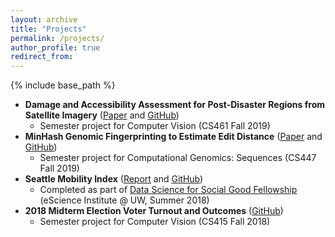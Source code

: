 ```yaml
---
layout: archive
title: "Projects"
permalink: /projects/
author_profile: true
redirect_from:
---
```


{% include base_path %}

* **Damage and Accessibility Assessment for Post-Disaster Regions from Satellite Imagery** ([Paper](/files/cs461_paper.pdf) and [GitHub](https://github.com/dr-irani/cs461-final-project))
  * Semester project for Computer Vision (CS461 Fall 2019)
* **MinHash Genomic Fingerprinting to Estimate Edit Distance** ([Paper](/files/cs447_paper.pdf) and [GitHub](https://github.com/dr-irani/cs447-final-project))
  * Semester project for Computational Genomics: Sequences (CS447 Fall 2019)
* **Seattle Mobility Index** ([Report](/files/DSSG_report.pdf) and [GitHub](https://github.com/monolyst/Seattle-Mobility-Index))
  * Completed as part of [Data Science for Social Good Fellowship](https://escience.washington.edu/get-involved/incubator-programs/data-science-for-social-good/) (eScience Institute @ UW, Summer 2018)
* **2018 Midterm Election Voter Turnout and Outcomes** ([GitHub](https://github.com/dr-irani/2018-election-influences))
  * Semester project for Computer Vision (CS415 Fall 2018)
